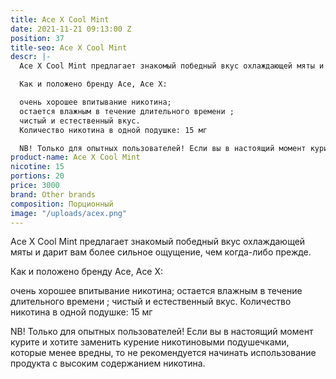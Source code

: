 ```yaml
---
title: Ace X Cool Mint
date: 2021-11-21 09:13:00 Z
position: 37
title-seo: Ace X Cool Mint
descr: |-
  Ace X Cool Mint предлагает знакомый победный вкус охлаждающей мяты и дарит вам более сильное ощущение, чем когда-либо прежде.

  Как и положено бренду Ace, Ace X:

  очень хорошее впитывание никотина;
  остается влажным в течение длительного времени ;
  чистый и естественный вкус.
  Количество никотина в одной подушке: 15 мг

  NB! Только для опытных пользователей! Если вы в настоящий момент курите и хотите заменить курение никотиновыми подушечками, которые менее вредны, то не рекомендуется начинать использование продукта с высоким содержанием никотина.
product-name: Ace X Cool Mint
nicotine: 15
portions: 20
price: 3000
brand: Other brands
composition: Порционный
image: "/uploads/acex.png"
---
```


Ace X Cool Mint предлагает знакомый победный вкус охлаждающей мяты и дарит вам более сильное ощущение, чем когда-либо прежде.

Как и положено бренду Ace, Ace X:

очень хорошее впитывание никотина;
остается влажным в течение длительного времени ;
чистый и естественный вкус.
Количество никотина в одной подушке: 15 мг

NB! Только для опытных пользователей! Если вы в настоящий момент курите и хотите заменить курение никотиновыми подушечками, которые менее вредны, то не рекомендуется начинать использование продукта с высоким содержанием никотина.